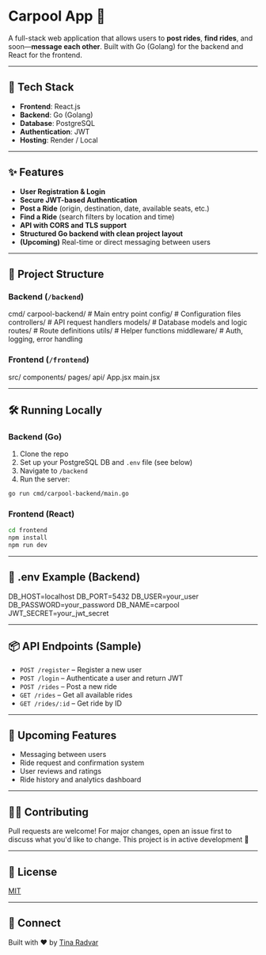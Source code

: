 # Carpool App 🚗

A full-stack web application that allows users to **post rides**, **find rides**, and soon—**message each other**. Built with Go (Golang) for the backend and React for the frontend.

---

## 🔧 Tech Stack

- **Frontend**: React.js  
- **Backend**: Go (Golang)  
- **Database**: PostgreSQL  
- **Authentication**: JWT  
- **Hosting**: Render / Local

---

## ✨ Features

- **User Registration & Login**
- **Secure JWT-based Authentication**
- **Post a Ride** (origin, destination, date, available seats, etc.)
- **Find a Ride** (search filters by location and time)
- **API with CORS and TLS support**
- **Structured Go backend with clean project layout**
- **(Upcoming)** Real-time or direct messaging between users

---

## 📁 Project Structure

### Backend (`/backend`)
cmd/
  carpool-backend/          # Main entry point
config/                     # Configuration files
controllers/                # API request handlers
models/                     # Database models and logic
routes/                     # Route definitions
utils/                      # Helper functions
middleware/                 # Auth, logging, error handling

### Frontend (`/frontend`)
src/
  components/
  pages/
  api/
  App.jsx
  main.jsx

---

## 🛠️ Running Locally

### Backend (Go)

1. Clone the repo  
2. Set up your PostgreSQL DB and `.env` file (see below)  
3. Navigate to `/backend`  
4. Run the server:

```bash
go run cmd/carpool-backend/main.go
```

### Frontend (React)

```bash
cd frontend
npm install
npm run dev
```

---

## 📄 .env Example (Backend)

DB_HOST=localhost
DB_PORT=5432
DB_USER=your_user
DB_PASSWORD=your_password
DB_NAME=carpool
JWT_SECRET=your_jwt_secret

---

## 📦 API Endpoints (Sample)

- `POST /register` – Register a new user  
- `POST /login` – Authenticate a user and return JWT  
- `POST /rides` – Post a new ride  
- `GET /rides` – Get all available rides  
- `GET /rides/:id` – Get ride by ID

---

## 🚀 Upcoming Features

- Messaging between users  
- Ride request and confirmation system  
- User reviews and ratings  
- Ride history and analytics dashboard  

---

## 🙋‍♀️ Contributing

Pull requests are welcome! For major changes, open an issue first to discuss what you'd like to change. This project is in active development 🚧

---

## 📜 License

[MIT](LICENSE)

---

## 💬 Connect

Built with ❤️ by [Tina Radvar](https://github.com/radtina)
